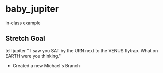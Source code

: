 # baby_jupiter

in-class example

## Stretch Goal

tell jupiter " I saw you SAT by the URN next to the VENUS flytrap. What on EARTH were you thinking."

- Created a new Michael's Branch
